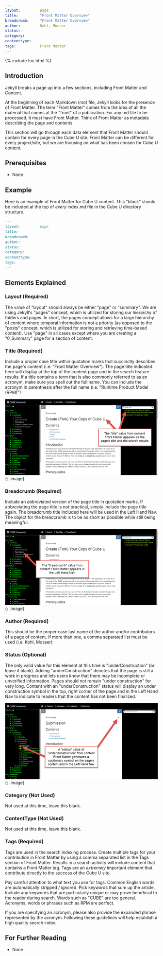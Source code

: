 ```yaml
---
layout:         page
title:          "Front Matter Overview"
breadcrumb:     "Front Matter Overview"
author:         Kohl, Mosser
status:         
category:
contenttype:
tags:           Front Matter
---
```


{% include toc.html %}

## Introduction

Jekyll breaks a page up into a few sections, including Front Matter and Content.

At the beginning of each Markdown (md) file, Jekyll looks for the presence of 
Front Matter. The term "Front Matter" comes from the idea of all the material 
that comes at the "front" of a publication. For any md file to be processed, 
it must have Front Matter.  Think of Front Matter as metadata describing the 
page and contents.

This section will go through each data element that Front Matter should contain 
for every page in the Cube U site.  Front Matter can be different for every
project/site, but we are focusing on what has been chosen for Cube U content.

## Prerequisites

* None

## Example

Here is an example of Front Matter for Cube U content.  This "block" should be
included at the top of *every* index.md file in the Cube U directory structure.

```markdown
---
layout:         page
title:
breadcrumb:
author:
status:
category:
contenttype:
tags:
---
``` 

## Elements Explained

### Layout (Required)

The value of "layout" should always be either "page" or "summary". We are using Jekyll's
"pages" concept, which is utilized for storing our hierarchy of folders and
pages. In short, the pages concept allows for a large hierarchy of content
where temporal information is not a priority (as opposed to the "posts"
concept, which is utilized for storing and retrieving time-based content). Use "page" in all cases except where you
are creating a "0_Summary" page for a section of content.

### Title (Required)

Include a proper case title within quotation marks that succinctly
describes the page's content (i.e. "Front Matter Overview"). The page title
indicated here will display at the top of the content page and in the search feature results. If a title
contains a term that is also commonly referred to as an acronym, make sure
you spell out the full name.  You can include the acronym in parenthesis
after the full name (i.e. "Runtime Product Model (RPM)")

![](images/FrontMatterTitle.png){: .image}

### Breadcrumb (Required)

Include an abbreviated version of the page title in quotation
marks.  If abbreviating the page title is not practical, simply include the
page title again.  The breadcrumb title included here will be used in the Left Hand Nav.
The object for the breadcrumb is to be as short as possible while still being meaningful.

![](images/FrontMatterBreadcrumb.png){: .image}

### Author (Required)

This should be the proper case last name of the author and/or
contributors of a page of content.  If more than one, a comma separated list
must be used (i.e. Kohl, Mosser)

### Status (Optional)

The only valid value for this element at this time is
"underConstruction" (or leave it blank).  Adding "underConstruction" denotes that the page is still a work in progress and lets
users know that there may be incomplete or unverified information.  Pages should not remain "under construction" for very
long. Content with an "underConstruction" status
will display an under construction symbol in the top, right corner of the
page and in the Left Hand Nav to indicate to readers that the content has not been finalized.

![](images/FrontMatterUnderConstruction.png){: .image}

### Category (Not Used)

Not used at this time, leave this blank.

### ContentType (Not Used)

Not used at this time, leave this blank.

### Tags (Required)

Tags are used in the search indexing process.  Create multiple tags for your contribution in Front Matter by using a comma
separated list in the Tags section of Front Matter. Results in a search activity will include content that contains a Front
Matter tag.  Tags are an *extremely* important element that contribute directly to the success of the Cube U site.

Pay careful attention to what text you use for tags. Common English words are automatically stripped / ignored. Pick keywords that sum
up the article. Include any keywords that are particularly unique or may prove beneficial to the reader during search. Words
such as "CUBE" are too general. Acronyms, words or phrases such as RPM are perfect.

If you are specifying an acronym, please also provide the expanded phrase represented by the acronym. Following these guidelines
will help establish a high quality search index.

## For Further Reading

* None